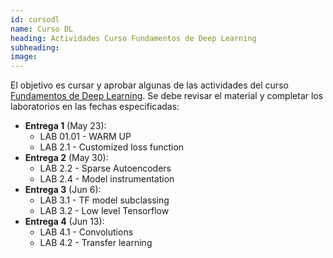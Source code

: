 ```yaml
---
id: cursodl
name: Curso DL
heading: Actividades Curso Fundamentos de Deep Learning
subheading: 
image: 
---
```


El objetivo es cursar y aprobar algunas de las actividades del curso [Fundamentos de Deep Learning](https://fagonzalezo.github.io/2021.deeplearning/intro.html#). Se debe revisar el material y completar los laboratorios en las fechas especificadas:

* **Entrega 1** (May 23):
  * LAB 01.01 - WARM UP
  * LAB 2.1 - Customized loss function
* **Entrega 2** (May 30):
  * LAB 2.2 - Sparse Autoencoders
  * LAB 2.4 - Model instrumentation
* **Entrega 3** (Jun 6):
  * LAB 3.1 - TF model subclassing
  * LAB 3.2 - Low level Tensorflow
* **Entrega 4** (Jun 13):
  * LAB 4.1 - Convolutions
  * LAB 4.2 - Transfer learning

